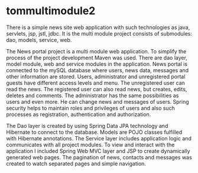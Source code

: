 # tommultimodule2
There is a simple news site web application with such technologies as java, servlets, jsp, jstl, jdbc.
It is the multi module project consists of submodules: dao, models, service, web.

The News portal project is a multi module web application. To simplify the process of the project development Maven was used. There are dao layer, model module, web and service modules in the application. News portal is connected to the mySQL database where users, news data, messages and other information are stored. 
Users, administrator and unregistered portal guests have different access levels and menu.
The unregistered user can read the news.
The registered user can also read news, but creates, edits, deletes and comments.
The administrator has the same possibilities as users and even more. He can change news and messages of users.
Spring security helps to maintain roles and privileges of users and also such processes as registration, authentication and authorization.

The Dao layer is created by using Spring Data JPA technology and Hibernate to connect to the database.
Models are POJO classes fulfilled with Hibernate annotations.
The Service layer includes application logic and communicates with all project modules.
To view and interact with the application I included Spring Web MVC layer and JSP to create dynamically generated web pages.
The pagination of news, contacts and messages was created to watch separated pages and simple navigation. 
 

